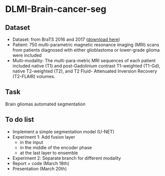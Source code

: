 # DLMI-Brain-cancer-seg
## Dataset 
- Dataset:  from BraTS 2016 and 2017 ([download here](http://medicaldecathlon.com/index.html.))
- Patient: 750 multi-parametric magnetic resonance imaging (MRI) scans from patients diagnosed with either glioblastoma or lower-grade glioma were included
- Multi-modality: The multi-para-metric MRI sequences of each patient included native (T1) and post-Gadolinium contrast T1-weighted (T1-Gd), native T2-weighted (T2), and T2 Fluid- Attenuated Inversion Recovery (T2-FLAIR) volumes.

## Task 
Brain gliomas automated segmentation  

## To do list 
- Implement a simple segmentation model (U-NET)
- Experiment 1: Add fusion layer 
    - in the input 
    - in the middle of the encoder phase
    - at the last layer to ensemble 
- Experiment 2: Separate branch for different modality 
- Report + code (March 18th)
- Presentation (March 20th)

